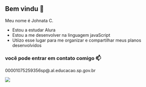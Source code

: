## Bem vindu 🥖

Meu nome é Johnata C.

- Estou a estudar Alura
- Estou a me desenvolver na linguagem javaScript
- Utiizo esse lugar para me organizar e compartilhar meus planos desenvolvidos

 ### você pode entrar em contato comigo 📫

00001075259356sp@.al.educacao.sp.gov.br

![](https://media1.tenor.com/m/cUqTxZKYkO8AAAAC/bruhbruh.gif)
